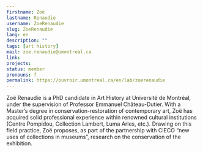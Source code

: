 ```yaml
---
firstname: Zoë
lastname: Renaudie
username: ZoeRenaudie
slug: ZoeRenaudie
lang: en
description: ""
tags: [art history]
mail: zoe.renaudie@umontreal.ca
link:
projects:
status: member
pronouns: f
permalink: https://ouvroir.umontreal.ca/en/lab/zoerenaudie
---
```


Zoë Renaudie is a PhD candidate in Art History at Université de Montréal, under the supervision of Professor Emmanuel Château-Dutier. With a Master’s degree in conservation-restoration of contemporary art, Zoë has acquired solid professional experience within renowned cultural institutions (Centre Pompidou, Collection Lambert, Luma Arles, etc.). Drawing on this field practice, Zoë proposes, as part of the partnership with CIECO “new uses of collections in museums”, research on the conservation of the exhibition.
